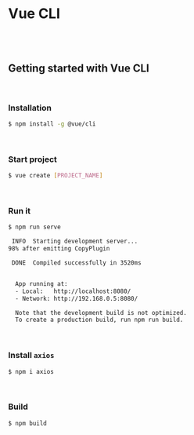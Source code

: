 # Vue CLI

<br>

<br>

## Getting started with Vue CLI

<br>

### Installation

```bash
$ npm install -g @vue/cli
```

<br>

### Start project

```bash
$ vue create [PROJECT_NAME]
```

<br>

### Run it

```bash
$ npm run serve

 INFO  Starting development server...
98% after emitting CopyPlugin

 DONE  Compiled successfully in 3520ms                                                               9:50:57 AM


  App running at:
  - Local:   http://localhost:8080/ 
  - Network: http://192.168.0.5:8080/

  Note that the development build is not optimized.
  To create a production build, run npm run build.
```

<br>

### Install `axios`

```bash
$ npm i axios
```

<br>

### Build

```bash
$ npm build
```


